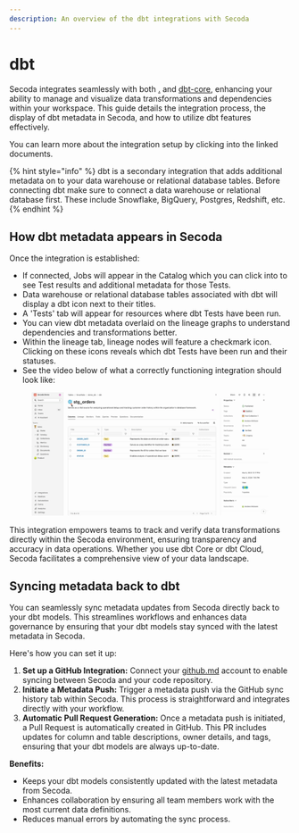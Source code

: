 ```yaml
---
description: An overview of the dbt integrations with Secoda
---
```


# dbt

Secoda integrates seamlessly with both [.](./ "mention") and [dbt-core](../dbt-core/ "mention"), enhancing your ability to manage and visualize data transformations and dependencies within your workspace. This guide details the integration process, the display of dbt metadata in Secoda, and how to utilize dbt features effectively.

You can learn more about the integration setup by clicking into the linked documents.

{% hint style="info" %}
dbt is a secondary integration that adds additional metadata on to your data warehouse or relational database tables. Before connecting dbt make sure to connect a data warehouse or relational database first. These include Snowflake, BigQuery, Postgres, Redshift, etc.
{% endhint %}

## **How dbt metadata appears in Secoda**&#x20;

Once the integration is established:

* If connected, Jobs will appear in the Catalog which you can click into to see Test results and additional metadata for those Tests.
* Data warehouse or relational database tables associated with dbt will display a dbt icon next to their titles.
* A 'Tests' tab will appear for resources where dbt Tests have been run.
* You can view dbt metadata overlaid on the lineage graphs to understand dependencies and transformations better.
* Within the lineage tab, lineage nodes will feature a checkmark icon. Clicking on these icons reveals which dbt Tests have been run and their statuses.
* See the video below of what a correctly functioning integration should look like:

<figure><img src="../../../.gitbook/assets/Kapture 2024-05-08 at 14.36.40.gif" alt=""><figcaption></figcaption></figure>

This integration empowers teams to track and verify data transformations directly within the Secoda environment, ensuring transparency and accuracy in data operations. Whether you use dbt Core or dbt Cloud, Secoda facilitates a comprehensive view of your data landscape.

## Syncing metadata back to dbt

You can seamlessly sync metadata updates from Secoda directly back to your dbt models. This streamlines workflows and enhances data governance by ensuring that your dbt models stay synced with the latest metadata in Secoda.&#x20;

Here's how you can set it up:&#x20;

1. **Set up a GitHub Integration:** Connect your [github.md](../../productivity-tools/github.md "mention") account to enable syncing between Secoda and your code repository.&#x20;
2. **Initiate a Metadata Push:** Trigger a metadata push via the GitHub sync history tab within Secoda. This process is straightforward and integrates directly with your workflow.&#x20;
3. **Automatic Pull Request Generation:** Once a metadata push is initiated, a Pull Request is automatically created in GitHub. This PR includes updates for column and table descriptions, owner details, and tags, ensuring that your dbt models are always up-to-date.&#x20;

**Benefits:**&#x20;

* Keeps your dbt models consistently updated with the latest metadata from Secoda.&#x20;
* Enhances collaboration by ensuring all team members work with the most current data definitions.&#x20;
* Reduces manual errors by automating the sync process.
